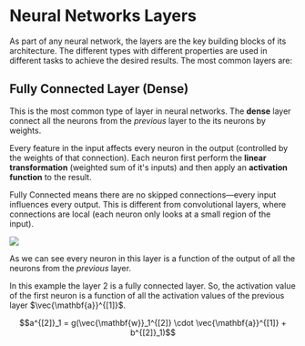 # Neural Networks Layers
As part of any neural network, the layers are the key building blocks of its architecture. The different types with different properties are used in different tasks to achieve the desired results. The most common layers are:

## Fully Connected Layer (Dense)
This is the most common type of layer in neural networks. The **dense** layer connect all the neurons from the _previous_ layer to the its neurons by weights.

Every feature in the input affects every neuron in the output (controlled by the weights of that connection). Each neuron first perform the **linear transformation** (weighted sum of it's inputs) and then apply an **activation function** to the result.

Fully Connected means there are no skipped connections—every input influences every output. This is different from convolutional layers, where connections are local (each neuron only looks at a small region of the input).

![](images/nn_fully_connected_layer.png)

As we can see every neuron in this layer is a function of the output of all the neurons from the _previous_ layer.

In this example the layer 2 is a fully connected layer. So, the activation value of the first neuron is a function of all the activation values of the previous layer $\vec{\mathbf{a}}^{[1]}$.

$$a^{[2]}_1 = g(\vec{\mathbf{w}}_1^{[2]} \cdot \vec{\mathbf{a}}^{[1]} + b^{[2]}_1)$$
